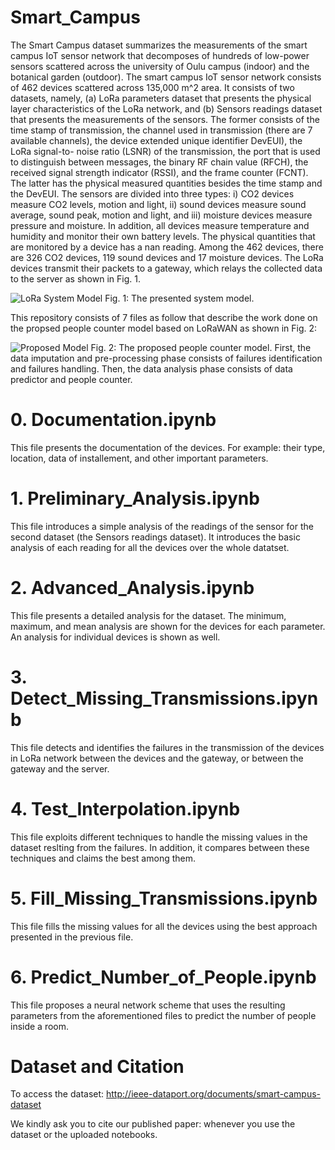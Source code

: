 # Smart_Campus

The Smart Campus dataset summarizes the measurements of the smart campus IoT sensor network that decomposes of hundreds of low-power sensors scattered across the university of Oulu campus (indoor) and the botanical garden (outdoor). The smart campus IoT sensor network consists of 462 devices scattered across 135,000 m^2 area. It consists of two datasets, namely, (a) LoRa parameters dataset that presents the physical layer characteristics of the LoRa network, and (b) Sensors readings dataset that presents the measurements of the sensors. The former consists of the time stamp of transmission, the channel used in transmission (there are 7 available channels), the device extended unique identifier DevEUI), the LoRa signal-to- noise ratio (LSNR) of the transmission, the port that is used to distinguish between messages, the binary RF chain value (RFCH), the received signal strength indicator (RSSI), and the frame counter (FCNT). The latter has the physical measured quantities besides the time stamp and the DevEUI. The sensors are divided into three types: i) CO2 devices measure CO2 levels, motion and light, ii) sound devices measure sound average, sound peak, motion and light, and iii) moisture devices measure pressure and moisture. In addition, all devices measure temperature and humidity and monitor their own battery levels. The physical quantities that are monitored by a device has a nan reading. Among the 462 devices, there are 326 CO2 devices, 119 sound devices and 17 moisture devices. The LoRa devices transmit their packets to a gateway, which relays the collected data to the server as shown in Fig. 1.


![LoRa System Model](https://user-images.githubusercontent.com/45125543/228687821-c9808ae1-6b4d-4fc0-b2dd-89b2a236eddd.jpg)
Fig. 1: The presented system model.

This repository consists of 7 files as follow that describe the work done on the propsed people counter model based on LoRaWAN as shown in Fig. 2:


![Proposed Model](https://user-images.githubusercontent.com/45125543/228688438-d9aaa51f-88cd-42d8-9e0b-a5681861080e.jpg)
Fig. 2: The proposed people counter model. First, the data imputation and pre-processing phase consists of failures identification and failures handling. Then, the data analysis phase consists of data predictor and people counter.


# 0. Documentation.ipynb
This file presents the documentation of the devices. For example: their type, location, data of installement, and other important parameters.

# 1. Preliminary_Analysis.ipynb
This file introduces a simple analysis of the readings of the sensor for the second dataset (the Sensors readings dataset). It introduces the basic analysis of each reading for all the devices over the whole datatset.

# 2. Advanced_Analysis.ipynb
This file presents a detailed analysis for the dataset. The minimum, maximum, and mean analysis are shown for the devices for each parameter. An analysis for individual devices is shown as well.

# 3. Detect_Missing_Transmissions.ipynb
This file detects and identifies the failures in the transmission of the devices in LoRa network between the devices and the gateway, or between the gateway and the server.

# 4. Test_Interpolation.ipynb
This file exploits different techniques to handle the missing values in the dataset reslting from the failures. In addition, it compares between these techniques and claims the best among them.

# 5. Fill_Missing_Transmissions.ipynb
This file fills the missing values for all the devices using the best approach presented in the previous file.

# 6. Predict_Number_of_People.ipynb
This file proposes a neural network scheme that uses the resulting parameters from the aforementioned files to predict the number of people inside a room.

# Dataset and Citation

To access the dataset: http://ieee-dataport.org/documents/smart-campus-dataset

We kindly ask you to cite our published paper: whenever you use the dataset or the uploaded notebooks.

